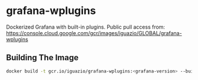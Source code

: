 # grafana-wplugins
Dockerized Grafana with built-in plugins. Public pull access from: https://console.cloud.google.com/gcr/images/iguazio/GLOBAL/grafana-wplugins

## Building The Image
```sh
docker build -t gcr.io/iguazio/grafana-wplugins:<grafana-version> --build-arg GRAFANA_VERSION=<grafana-version> .
```
